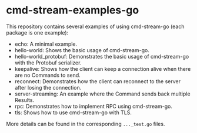 # cmd-stream-examples-go
This repository contains several examples of using cmd-stream-go (each package 
is one example):
- echo: A minimal example.
- hello-world: Shows the basic usage of cmd-stream-go.
- hello-world_protobuf: Demonstrates the basic usage of cmd-stream-go with the 
  Protobuf serializer.
- keepalive: Shows how the client can keep a connection alive when there are no 
  Commands to send.
- reconnect: Demonstrates how the client can reconnect to the server after
  losing the connection.
- server-streaming: An example where the Command sends back multiple Results.
- rpc: Demonstrates how to implement RPC using cmd-stream-go.
- tls: Shows how to use cmd-stream-go with TLS.

More details can be found in the corresponding `..._test.go` files.